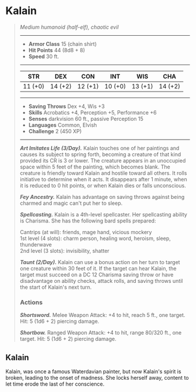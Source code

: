 # Kalain
>*Medium humanoid (half-elf), chaotic evil*
>___
>- **Armor Class** 15 (chain shirt)
>- **Hit Points** 44 (8d8 + 8)
>- **Speed** 30 ft.
>___
>|STR|DEX|CON|INT|WIS|CHA|
>|:---:|:---:|:---:|:---:|:---:|:---:|
>|11 (+0)|14 (+2)|12 (+1)|10 (+0)|13 (+1)|14 (+2)|
>___
>- **Saving Throws** Dex +4, Wis +3
>- **Skills** Acrobatics +4, Perception +5, Performance +6
>- **Senses** darkvision 60 ft., passive Perception 15
>- **Languages** Common, Elvish
>- **Challenge** 2 (450 XP)
>___
>***Art Imitates Life (3/Day).*** Kalain touches one of her paintings and causes its subject to spring forth, becoming a creature of that kind provided its CR is 3 or lower. The creature appears in an unoccupied space within 5 feet of the painting, which becomes blank. The creature is friendly toward Kalain and hostile toward all others. It rolls initiative to determine when it acts. It disappears after 1 minute, when it is reduced to 0 hit points, or when Kalain dies or falls unconscious.  
>
>***Fey Ancestry.*** Kalain has advantage on saving throws against being charmed and magic can't put her to sleep.  
>
>***Spellcasting.*** Kalain is a 4th-level spellcaster. Her spellcasting ability is Charisma. She has the following bard spells prepared:  
>
>Cantrips (at will): friends, mage hand, vicious mockery  
>1st level (4 slots): charm person, healing word, heroism, sleep, thunderwave  
>2nd level (3 slots): invisibility, shatter  
>
>
>***Taunt (2/Day).*** Kalain can use a bonus action on her turn to target one creature within 30 feet of it. If the target can hear Kalain, the target must succeed on a DC 12 Charisma saving throw or have disadvantage on ability checks, attack rolls, and saving throws until the start of Kalain's next turn.  
>
>### Actions
>***Shortsword.*** Melee Weapon Attack: +4 to hit, reach 5 ft., one target. Hit: 5 (1d6 + 2) piercing damage.  
>
>***Shortbow.*** Ranged Weapon Attack: +4 to hit, range 80/320 ft., one target. Hit: 5 (1d6 + 2) piercing damage.
## Kalain
Kalain, was once a famous Waterdavian painter, but now Kalain's spirit is broken, leading to the onset of madness. She locks herself away, content to let time erode the last of her conscience.